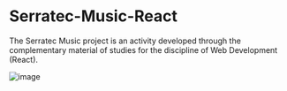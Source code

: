    # Serratec-Music-React
The Serratec Music project is an activity developed through the complementary material of studies for the discipline of Web Development (React).

![image](https://user-images.githubusercontent.com/110864780/201749831-603c61c0-9644-44fa-996f-329501953dfd.png)


